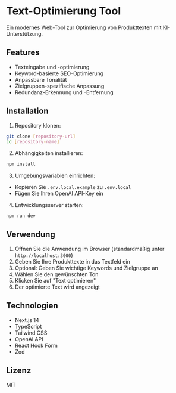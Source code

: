# Text-Optimierung Tool

Ein modernes Web-Tool zur Optimierung von Produkttexten mit KI-Unterstützung.

## Features

- Texteingabe und -optimierung
- Keyword-basierte SEO-Optimierung
- Anpassbare Tonalität
- Zielgruppen-spezifische Anpassung
- Redundanz-Erkennung und -Entfernung

## Installation

1. Repository klonen:
```bash
git clone [repository-url]
cd [repository-name]
```

2. Abhängigkeiten installieren:
```bash
npm install
```

3. Umgebungsvariablen einrichten:
- Kopieren Sie `.env.local.example` zu `.env.local`
- Fügen Sie Ihren OpenAI API-Key ein

4. Entwicklungsserver starten:
```bash
npm run dev
```

## Verwendung

1. Öffnen Sie die Anwendung im Browser (standardmäßig unter `http://localhost:3000`)
2. Geben Sie Ihre Produkttexte in das Textfeld ein
3. Optional: Geben Sie wichtige Keywords und Zielgruppe an
4. Wählen Sie den gewünschten Ton
5. Klicken Sie auf "Text optimieren"
6. Der optimierte Text wird angezeigt

## Technologien

- Next.js 14
- TypeScript
- Tailwind CSS
- OpenAI API
- React Hook Form
- Zod

## Lizenz

MIT
